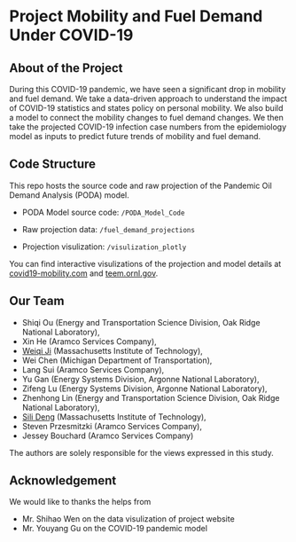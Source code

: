 # Project Mobility and Fuel Demand Under COVID-19

## About of the Project

During this COVID-19 pandemic, we have seen a significant drop in mobility and fuel demand. We take a data-driven approach to understand the impact of COVID-19 statistics and states policy on personal mobility. We also build a model to connect the mobility changes to fuel demand changes. We then take the projected COVID-19 infection case numbers from the epidemiology model as inputs to predict future trends of mobility and fuel demand.

## Code Structure

This repo hosts the source code and raw projection of the Pandemic Oil Demand Analysis (PODA) model.

* PODA Model source code: `/PODA_Model_Code`

* Raw projection data: `/fuel_demand_projections`

* Projection visulization: `/visulization_plotly`

You can find interactive visulizations of the projection and model details at [covid19-mobility.com](https://covid19-mobility.com/) and [teem.ornl.gov](https://teem.ornl.gov/poda.shtml).

## Our Team

   * Shiqi Ou (Energy and Transportation Science Division, Oak Ridge National Laboratory), 
   * Xin He (Aramco Services Company), 
   * [Weiqi Ji](https://deng.mit.edu/people.html) (Massachusetts Institute of Technology), 
   * Wei Chen (Michigan Department of Transportation), 
   * Lang Sui (Aramco Services Company), 
   * Yu Gan (Energy Systems Division, Argonne National Laboratory), 
   * Zifeng Lu (Energy Systems Division, Argonne National Laboratory), 
   * Zhenhong Lin (Energy and Transportation Science Division, Oak Ridge National Laboratory), 
   * [Sili Deng](https://deng.mit.edu/people.html) (Massachusetts Institute of Technology), 
   * Steven Przesmitzki (Aramco Services Company), 
   * Jessey Bouchard (Aramco Services Company)
   
The authors are solely responsible for the views expressed in this study. 

## Acknowledgement

We would like to thanks the helps from

* Mr. Shihao Wen on the data visulization of project website
* Mr. Youyang Gu on the COVID-19 pandemic model
